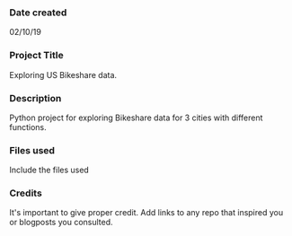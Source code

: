 ### Date created
02/10/19

### Project Title
Exploring US Bikeshare data.

### Description
Python project for exploring Bikeshare data for 3 cities with different functions.

### Files used
Include the files used

### Credits
It's important to give proper credit. Add links to any repo that inspired you or blogposts you consulted.
